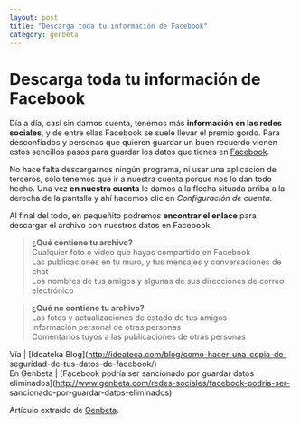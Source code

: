 ```yaml
---
layout: post
title: "Descarga toda tu información de Facebook"
category: genbeta
---
```


# Descarga toda tu información de Facebook

Día a día, casi sin darnos cuenta, tenemos más **información en las redes
sociales**, y de entre ellas Facebook se suele llevar el premio gordo. Para
desconfiados y personas que quieren guardar un buen recuerdo vienen estos
sencillos pasos para guardar los datos que tienes en
[Facebook](http://www.genbeta.com/productos/aplicaciones-sociales/facebook).

No hace falta descargarnos ningún programa, ni usar una aplicación de
terceros, sólo tenemos que ir a nuestra cuenta porque nos lo dan todo hecho.
Una vez **en nuestra cuenta** le damos a la flecha situada arriba a la derecha
de la pantalla y ahí hacemos clic en _Configuración de cuenta_.  
  
Al final del todo, en pequeñito podremos **encontrar el enlace** para
descargar el archivo con nuestros datos en Facebook.

> **¿Qué contiene tu archivo?**  
Cualquier foto o video que hayas compartido en Facebook  
Las publicaciones en tu muro, y tus mensajes y conversaciones de chat  
Los nombres de tus amigos y algunas de sus direcciones de correo electrónico

>

> **¿Qué no contiene tu archivo?**  
Las fotos y actualizaciones de estado de tus amigos  
Información personal de otras personas  
Comentarios tuyos a las publicaciones de otras personas

Vía | [Ideateka Blog](http://ideateca.com/blog/como-hacer-una-copia-de-
seguridad-de-tus-datos-de-facebook/)  
En Genbeta | [Facebook podría ser sancionado por guardar datos
eliminados](http://www.genbeta.com/redes-sociales/facebook-podria-ser-
sancionado-por-guardar-datos-eliminados)

Artículo extraído de [Genbeta](http://www.genbeta.com).